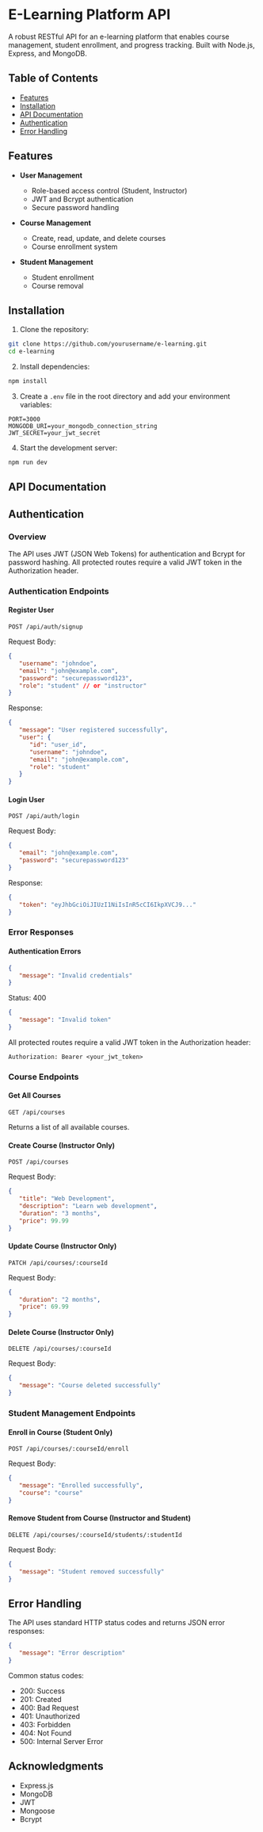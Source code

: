 # E-Learning Platform API

A robust RESTful API for an e-learning platform that enables course management, student enrollment, and progress tracking. Built with Node.js, Express, and MongoDB.

## Table of Contents

-  [Features](#features)
-  [Installation](#installation)
-  [API Documentation](#api-documentation)
-  [Authentication](#authentication)
-  [Error Handling](#error-handling)

## Features

-  **User Management**

   -  Role-based access control (Student, Instructor)
   -  JWT and Bcrypt authentication
   -  Secure password handling

-  **Course Management**

   -  Create, read, update, and delete courses
   -  Course enrollment system

-  **Student Management**
   -  Student enrollment
   -  Course removal

## Installation

1. Clone the repository:

```bash
git clone https://github.com/yourusername/e-learning.git
cd e-learning
```

2. Install dependencies:

```bash
npm install
```

3. Create a `.env` file in the root directory and add your environment variables:

```env
PORT=3000
MONGODB_URI=your_mongodb_connection_string
JWT_SECRET=your_jwt_secret
```

4. Start the development server:

```bash
npm run dev
```

## API Documentation

## Authentication

### Overview

The API uses JWT (JSON Web Tokens) for authentication and Bcrypt for password hashing. All protected routes require a valid JWT token in the Authorization header.

### Authentication Endpoints

#### Register User

```http
POST /api/auth/signup
```

Request Body:

```json
{
   "username": "johndoe",
   "email": "john@example.com",
   "password": "securepassword123",
   "role": "student" // or "instructor"
}
```

Response:

```json
{
   "message": "User registered successfully",
   "user": {
      "id": "user_id",
      "username": "johndoe",
      "email": "john@example.com",
      "role": "student"
   }
}
```

#### Login User

```http
POST /api/auth/login
```

Request Body:

```json
{
   "email": "john@example.com",
   "password": "securepassword123"
}
```

Response:

```json
{
   "token": "eyJhbGciOiJIUzI1NiIsInR5cCI6IkpXVCJ9..."
}
```

### Error Responses

#### Authentication Errors

```json
{
   "message": "Invalid credentials"
}
```

Status: 400

```json
{
   "message": "Invalid token"
}
```

All protected routes require a valid JWT token in the Authorization header:

```
Authorization: Bearer <your_jwt_token>
```

### Course Endpoints

#### Get All Courses

```http
GET /api/courses
```

Returns a list of all available courses.

#### Create Course (Instructor Only)

```http
POST /api/courses
```

Request Body:

```json
{
   "title": "Web Development",
   "description": "Learn web development",
   "duration": "3 months",
   "price": 99.99
}
```

#### Update Course (Instructor Only)

```http
PATCH /api/courses/:courseId
```

Request Body:

```json
{
   "duration": "2 months",
   "price": 69.99
}
```

#### Delete Course (Instructor Only)

```http
DELETE /api/courses/:courseId
```

Request Body:

```json
{
   "message": "Course deleted successfully"
}
```

### Student Management Endpoints

#### Enroll in Course (Student Only)

```http
POST /api/courses/:courseId/enroll
```

Request Body:

```json
{
   "message": "Enrolled successfully",
   "course": "course"
}
```

#### Remove Student from Course (Instructor and Student)

```http
DELETE /api/courses/:courseId/students/:studentId
```

Request Body:

```json
{
   "message": "Student removed successfully"
}
```

## Error Handling

The API uses standard HTTP status codes and returns JSON error responses:

```json
{
   "message": "Error description"
}
```

Common status codes:

-  200: Success
-  201: Created
-  400: Bad Request
-  401: Unauthorized
-  403: Forbidden
-  404: Not Found
-  500: Internal Server Error

## Acknowledgments

-  Express.js
-  MongoDB
-  JWT
-  Mongoose
-  Bcrypt
